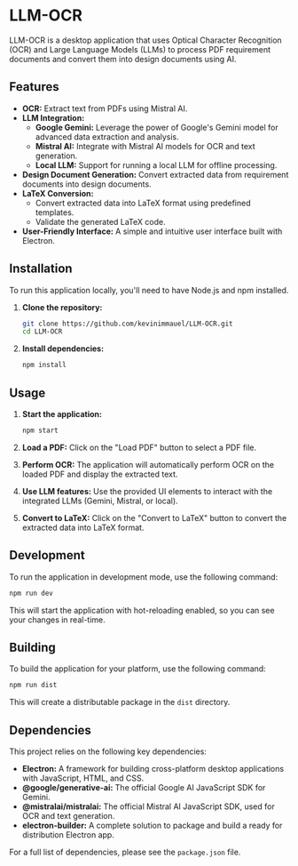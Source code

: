 # LLM-OCR

LLM-OCR is a desktop application that uses Optical Character Recognition (OCR) and Large Language Models (LLMs) to process PDF requirement documents and convert them into design documents using AI.

## Features

- **OCR:** Extract text from PDFs using Mistral AI.
- **LLM Integration:**
  - **Google Gemini:** Leverage the power of Google's Gemini model for advanced data extraction and analysis.
  - **Mistral AI:** Integrate with Mistral AI models for OCR and text generation.
  - **Local LLM:** Support for running a local LLM for offline processing.
- **Design Document Generation:** Convert extracted data from requirement documents into design documents.
- **LaTeX Conversion:**
  - Convert extracted data into LaTeX format using predefined templates.
  - Validate the generated LaTeX code.
- **User-Friendly Interface:** A simple and intuitive user interface built with Electron.

## Installation

To run this application locally, you'll need to have Node.js and npm installed.

1. **Clone the repository:**
   ```bash
   git clone https://github.com/kevinimmauel/LLM-OCR.git
   cd LLM-OCR
   ```

2. **Install dependencies:**
   ```bash
   npm install
   ```

## Usage

1. **Start the application:**
   ```bash
   npm start
   ```

2. **Load a PDF:** Click on the "Load PDF" button to select a PDF file.

3. **Perform OCR:** The application will automatically perform OCR on the loaded PDF and display the extracted text.

4. **Use LLM features:** Use the provided UI elements to interact with the integrated LLMs (Gemini, Mistral, or local).

5. **Convert to LaTeX:** Click on the "Convert to LaTeX" button to convert the extracted data into LaTeX format.

## Development

To run the application in development mode, use the following command:

```bash
npm run dev
```

This will start the application with hot-reloading enabled, so you can see your changes in real-time.

## Building

To build the application for your platform, use the following command:

```bash
npm run dist
```

This will create a distributable package in the `dist` directory.

## Dependencies

This project relies on the following key dependencies:

- **Electron:** A framework for building cross-platform desktop applications with JavaScript, HTML, and CSS.
- **@google/generative-ai:** The official Google AI JavaScript SDK for Gemini.
- **@mistralai/mistralai:** The official Mistral AI JavaScript SDK, used for OCR and text generation.
- **electron-builder:** A complete solution to package and build a ready for distribution Electron app.

For a full list of dependencies, please see the `package.json` file.